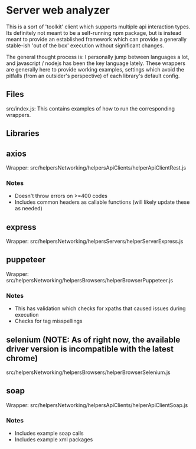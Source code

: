 # Server web analyzer

This is a sort of 'toolkit' client which supports multiple api interaction types. Its definitely
not meant to be a self-running npm package, but is instead meant to provide an established framework
which can provide a generally stable-ish 'out of the box' execution without significant changes.

The general thought process is: I personally jump between languages a lot, and javascript / nodejs
has been the key language lately. These wrappers are generally here to provide working examples,
settings which avoid the pitfalls (from an outsider's perspective) of each library's default config.

## Files

src/index.js: This contains examples of how to run the corresponding wrappers.

## Libraries

## axios

Wrapper: src/helpersNetworking/helpersApiClients/helperApiClientRest.js

### Notes

- Doesn't throw errors on >=400 codes
- Includes common headers as callable functions (will likely update these as needed)

## express

Wrapper: src/helpersNetworking/helpersServers/helperServerExpress.js

## puppeteer

Wrapper: src/helpersNetworking/helpersBrowsers/helperBrowserPuppeteer.js

### Notes

- This has validation which checks for xpaths that caused issues during execution
- Checks for tag misspellings

## selenium (NOTE: As of right now, the available driver version is incompatible with the latest chrome)

src/helpersNetworking/helpersBrowsers/helperBrowserSelenium.js

## soap

Wrapper: src/helpersNetworking/helpersApiClients/helperApiClientSoap.js

### Notes

- Includes example soap calls
- Includes example xml packages

















































